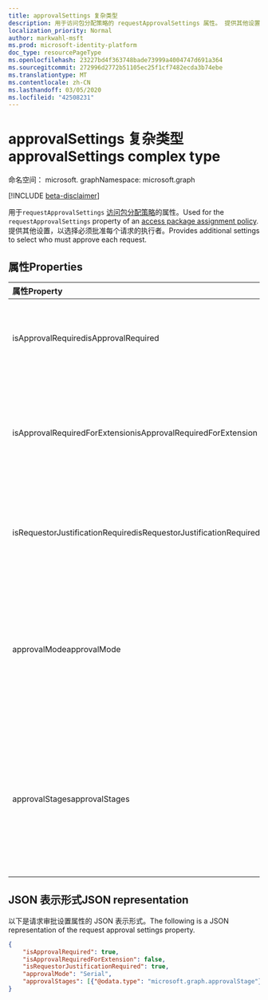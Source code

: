 ```yaml
---
title: approvalSettings 复杂类型
description: 用于访问包分配策略的 requestApprovalSettings 属性。 提供其他设置，以选择必须批准每个请求的执行者。
localization_priority: Normal
author: markwahl-msft
ms.prod: microsoft-identity-platform
doc_type: resourcePageType
ms.openlocfilehash: 23227bd4f363748bade73999a4004747d691a364
ms.sourcegitcommit: 272996d2772b51105ec25f1cf7482ecda3b74ebe
ms.translationtype: MT
ms.contentlocale: zh-CN
ms.lasthandoff: 03/05/2020
ms.locfileid: "42508231"
---
```

# <a name="approvalsettings-complex-type"></a><span data-ttu-id="0e986-104">approvalSettings 复杂类型</span><span class="sxs-lookup"><span data-stu-id="0e986-104">approvalSettings complex type</span></span>

<span data-ttu-id="0e986-105">命名空间： microsoft. graph</span><span class="sxs-lookup"><span data-stu-id="0e986-105">Namespace: microsoft.graph</span></span>

[!INCLUDE [beta-disclaimer](../../includes/beta-disclaimer.md)]

<span data-ttu-id="0e986-106">用于`requestApprovalSettings` [访问包分配策略](accesspackageassignmentpolicy.md)的属性。</span><span class="sxs-lookup"><span data-stu-id="0e986-106">Used for the `requestApprovalSettings` property of an [access package assignment policy](accesspackageassignmentpolicy.md).</span></span> <span data-ttu-id="0e986-107">提供其他设置，以选择必须批准每个请求的执行者。</span><span class="sxs-lookup"><span data-stu-id="0e986-107">Provides additional settings to select who must approve each request.</span></span> 

## <a name="properties"></a><span data-ttu-id="0e986-108">属性</span><span class="sxs-lookup"><span data-stu-id="0e986-108">Properties</span></span>

| <span data-ttu-id="0e986-109">属性</span><span class="sxs-lookup"><span data-stu-id="0e986-109">Property</span></span>                     | <span data-ttu-id="0e986-110">类型</span><span class="sxs-lookup"><span data-stu-id="0e986-110">Type</span></span>                      | <span data-ttu-id="0e986-111">说明</span><span class="sxs-lookup"><span data-stu-id="0e986-111">Description</span></span> |
| :--------------------------- | :------------------------ | :---------- |
| <span data-ttu-id="0e986-112">isApprovalRequired</span><span class="sxs-lookup"><span data-stu-id="0e986-112">isApprovalRequired</span></span> | <span data-ttu-id="0e986-113">布尔</span><span class="sxs-lookup"><span data-stu-id="0e986-113">Boolean</span></span> | <span data-ttu-id="0e986-114">如果为 false，则此策略中的请求不需要审批。</span><span class="sxs-lookup"><span data-stu-id="0e986-114">If false, then approval is not required for requests in this policy.</span></span> |
| <span data-ttu-id="0e986-115">isApprovalRequiredForExtension</span><span class="sxs-lookup"><span data-stu-id="0e986-115">isApprovalRequiredForExtension</span></span> | <span data-ttu-id="0e986-116">布尔</span><span class="sxs-lookup"><span data-stu-id="0e986-116">Boolean</span></span>| <span data-ttu-id="0e986-117">如果为 false，则已有分配扩展其工作分配的用户不需要进行审批。</span><span class="sxs-lookup"><span data-stu-id="0e986-117">If false, then approval is not required for a user who already has an assignment to extend their assignment.</span></span> |
| <span data-ttu-id="0e986-118">isRequestorJustificationRequired</span><span class="sxs-lookup"><span data-stu-id="0e986-118">isRequestorJustificationRequired</span></span> | <span data-ttu-id="0e986-119">布尔</span><span class="sxs-lookup"><span data-stu-id="0e986-119">Boolean</span></span> | <span data-ttu-id="0e986-120">指示请求者是否需要提供其请求中的理由。</span><span class="sxs-lookup"><span data-stu-id="0e986-120">Indicates whether the requestor is required to supply a justification in their request.</span></span> |
| <span data-ttu-id="0e986-121">approvalMode</span><span class="sxs-lookup"><span data-stu-id="0e986-121">approvalMode</span></span>| <span data-ttu-id="0e986-122">String</span><span class="sxs-lookup"><span data-stu-id="0e986-122">String</span></span> | <span data-ttu-id="0e986-123">或`Serial`中`NoApproval` `SingleStage`的一个。</span><span class="sxs-lookup"><span data-stu-id="0e986-123">One of `NoApproval`, `SingleStage` or `Serial`.</span></span> <span data-ttu-id="0e986-124">时`NoApproval` `isApprovalRequired`使用的是 false。</span><span class="sxs-lookup"><span data-stu-id="0e986-124">The `NoApproval` is used when `isApprovalRequired` is false.</span></span> |
| <span data-ttu-id="0e986-125">approvalStages</span><span class="sxs-lookup"><span data-stu-id="0e986-125">approvalStages</span></span> | <span data-ttu-id="0e986-126">[approvalStage](approvalstage.md)集合</span><span class="sxs-lookup"><span data-stu-id="0e986-126">[approvalStage](approvalstage.md) collection</span></span>| <span data-ttu-id="0e986-127">如果需要审批，则此集合的一个或两个元素将定义每个审批阶段。</span><span class="sxs-lookup"><span data-stu-id="0e986-127">If approval is required, the one or two elements of this collection define each of the stages of approval.</span></span> <span data-ttu-id="0e986-128">如果不需要审批，则为空数组。</span><span class="sxs-lookup"><span data-stu-id="0e986-128">An empty array if no approval is required.</span></span>  |

## <a name="json-representation"></a><span data-ttu-id="0e986-129">JSON 表示形式</span><span class="sxs-lookup"><span data-stu-id="0e986-129">JSON representation</span></span>

<span data-ttu-id="0e986-130">以下是请求审批设置属性的 JSON 表示形式。</span><span class="sxs-lookup"><span data-stu-id="0e986-130">The following is a JSON representation of the request approval settings property.</span></span>

<!-- {
  "blockType": "resource",
  "optionalProperties": [

  ],
  "@odata.type": "microsoft.graph.approvalSettings",
  "baseType": ""
}-->

```json
{
    "isApprovalRequired": true,
    "isApprovalRequiredForExtension": false,
    "isRequestorJustificationRequired": true,
    "approvalMode": "Serial",
    "approvalStages": [{"@odata.type": "microsoft.graph.approvalStage"}]
}
```

<!-- uuid: 16cd6b66-4b1a-43a1-adaf-3a886856ed98
2019-02-04 14:57:30 UTC -->
<!-- {
  "type": "#page.annotation",
  "description": "approvalSettings complex type",
  "keywords": "",
  "section": "documentation",
  "tocPath": ""
}-->
